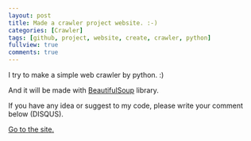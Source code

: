 ```yaml
---
layout: post
title: Made a crawler project website. :-)
categories: [Crawler]
tags: [github, project, website, create, crawler, python]
fullview: true
comments: true
---
```



I try to make a simple web crawler by python. :)

And it will be made with [BeautifulSoup](https://www.crummy.com/software/BeautifulSoup) library.

If you have any idea or suggest to my code, please write your comment below (DISQUS).


<a class="btn btn-default" href="https://zective.github.io/crawler">Go to the site.</a>
